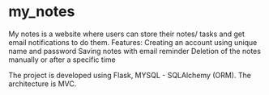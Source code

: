 # my_notes
My notes is a website where users can store their notes/ tasks and get email notifications to do them.
Features:
  Creating an account using unique name and password
  Saving notes with email reminder
  Deletion of the notes manually or after a specific time

The project is developed using Flask, MYSQL - SQLAlchemy (ORM).
The architecture is MVC.
  
